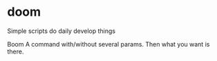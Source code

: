 # doom
Simple scripts do daily develop things

Boom
A command with/without several params.
Then what you want is there.
